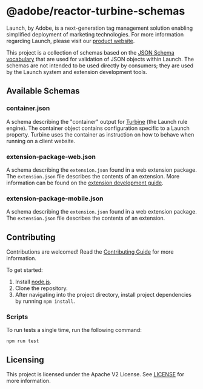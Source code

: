 # @adobe/reactor-turbine-schemas

Launch, by Adobe, is a next-generation tag management solution enabling simplified deployment of marketing technologies. For more information regarding Launch, please visit our [product website](http://www.adobe.com/enterprise/cloud-platform/launch.html).

This project is a collection of schemas based on the [JSON Schema vocabulary](https://json-schema.org/) that are used for validation of JSON objects within Launch. The schemas are not intended to be used directly by consumers; they are used by the Launch system and extension development tools.

## Available Schemas

### container.json

A schema describing the "container" output for [Turbine](https://github.com/Adobe-Marketing-Cloud/reactor-turbine) (the Launch rule engine). The container object contains configuration specific to a Launch property. Turbine uses the container as instruction on how to behave when running on a client website.

### extension-package-web.json

A schema describing the `extension.json` found in a web extension package. The `extension.json` file describes the contents of an extension. More information can be found on the [extension development guide](https://developer.adobelaunch.com/guides/extensions/extension-manifest/).

### extension-package-mobile.json

A schema describing the `extension.json` found in a web extension package. The `extension.json` file describes the contents of an extension.

## Contributing

Contributions are welcomed! Read the [Contributing Guide](CONTRIBUTING.md) for more information.

To get started:

1. Install [node.js](https://nodejs.org/).
3. Clone the repository.
4. After navigating into the project directory, install project dependencies by running `npm install`.

### Scripts

To run tests a single time, run the following command:

`npm run test`
 
## Licensing

This project is licensed under the Apache V2 License. See [LICENSE](LICENSE) for more information.
